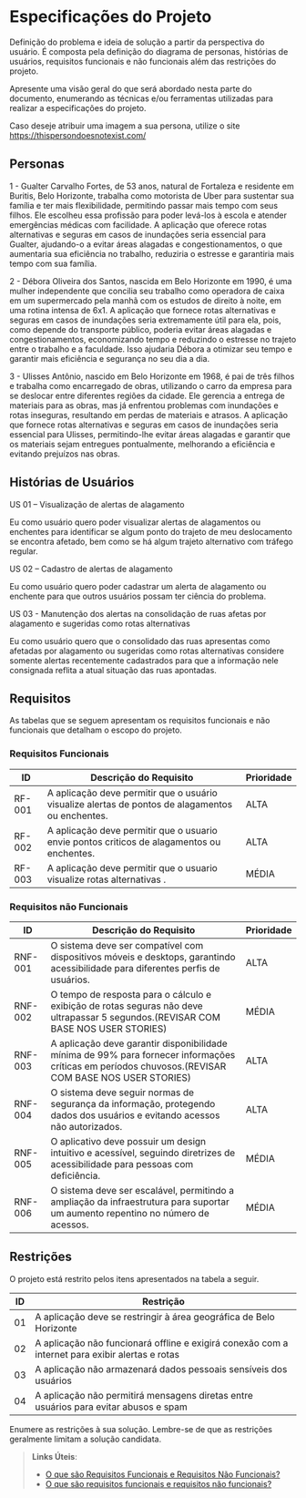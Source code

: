 # Especificações do Projeto

Definição do problema e ideia de solução a partir da perspectiva do usuário. É composta pela definição do  diagrama de personas, histórias de usuários, requisitos funcionais e não funcionais além das restrições do projeto.

Apresente uma visão geral do que será abordado nesta parte do documento, enumerando as técnicas e/ou ferramentas utilizadas para realizar a especificações do projeto.

Caso deseje atribuir uma imagem a sua persona, utilize o site https://thispersondoesnotexist.com/

## Personas

1 - Gualter Carvalho Fortes, de 53 anos, natural de Fortaleza e residente em Buritis, Belo Horizonte, trabalha como motorista de Uber para sustentar sua família e ter mais flexibilidade, permitindo passar mais tempo com seus filhos. Ele escolheu essa profissão para poder levá-los à escola e atender emergências médicas com facilidade. A aplicação que oferece rotas alternativas e seguras em casos de inundações seria essencial para Gualter, ajudando-o a evitar áreas alagadas e congestionamentos, o que aumentaria sua eficiência no trabalho, reduziria o estresse e garantiria mais tempo com sua família.

2 - Débora Oliveira dos Santos, nascida em Belo Horizonte em 1990, é uma mulher independente que concilia seu trabalho como operadora de caixa em um supermercado pela manhã com os estudos de direito à noite, em uma rotina intensa de 6x1. A aplicação que fornece rotas alternativas e seguras em casos de inundações seria extremamente útil para ela, pois, como depende do transporte público, poderia evitar áreas alagadas e congestionamentos, economizando tempo e reduzindo o estresse no trajeto entre o trabalho e a faculdade. Isso ajudaria Débora a otimizar seu tempo e garantir mais eficiência e segurança no seu dia a dia.

3 - Ulisses Antônio, nascido em Belo Horizonte em 1968, é pai de três filhos e trabalha como encarregado de obras, utilizando o carro da empresa para se deslocar entre diferentes regiões da cidade. Ele gerencia a entrega de materiais para as obras, mas já enfrentou problemas com inundações e rotas inseguras, resultando em perdas de materiais e atrasos. A aplicação que fornece rotas alternativas e seguras em casos de inundações seria essencial para Ulisses, permitindo-lhe evitar áreas alagadas e garantir que os materiais sejam entregues pontualmente, melhorando a eficiência e evitando prejuízos nas obras.


## Histórias de Usuários

US 01 – Visualização de alertas de alagamento

Eu como usuário quero poder visualizar alertas de alagamentos ou enchentes para identificar se algum ponto do trajeto de meu deslocamento se encontra afetado, bem como se há algum trajeto alternativo com tráfego regular.

US 02 – Cadastro de alertas de alagamento

Eu como usuário quero poder cadastrar um alerta de alagamento ou enchente para que outros usuários possam ter ciência do problema.

US 03 - Manutenção dos alertas na consolidação de ruas afetas por alagamento e sugeridas como rotas alternativas

Eu como usuário quero que o consolidado das ruas apresentas como afetadas por alagamento ou sugeridas como rotas alternativas considere somente alertas recentemente cadastrados para que a informação nele consignada reflita a atual situação das ruas apontadas.

## Requisitos

As tabelas que se seguem apresentam os requisitos funcionais e não funcionais que detalham o escopo do projeto.

### Requisitos Funcionais

|ID    | Descrição do Requisito  | Prioridade | 
|------|-----------------------------------------|----| 
|RF-001| A aplicação deve permitir que o usuário visualize alertas de pontos de alagamentos ou enchentes. | ALTA |  
|RF-002| A aplicação deve permitir que o usuario envie pontos criticos de alagamentos ou enchentes.   | ALTA | 
|RF-003| A aplicação deve permitir que o usuario visualize rotas alternativas .   | MÉDIA | 

### Requisitos não Funcionais

|ID     | Descrição do Requisito  |Prioridade |
|-------|-------------------------|----|
|RNF-001|O sistema deve ser compatível com dispositivos móveis e desktops, garantindo acessibilidade para diferentes perfis de usuários.| ALTA | 
|RNF-002| O tempo de resposta para o cálculo e exibição de rotas seguras não deve ultrapassar 5 segundos.(REVISAR COM BASE NOS USER STORIES) |  MÉDIA | 
|RNF-003|A aplicação deve garantir disponibilidade mínima de 99% para fornecer informações críticas em períodos chuvosos.(REVISAR COM BASE NOS USER STORIES) |  ALTA |
|RNF-004|O sistema deve seguir normas de segurança da informação, protegendo dados dos usuários e evitando acessos não autorizados. |  ALTA |
|RNF-005|O aplicativo deve possuir um design intuitivo e acessível, seguindo diretrizes de acessibilidade para pessoas com deficiência.| MÉDIA |
|RNF-006|O sistema deve ser escalável, permitindo a ampliação da infraestrutura para suportar um aumento repentino no número de acessos.| MÉDIA |


## Restrições

O projeto está restrito pelos itens apresentados na tabela a seguir.

|ID| Restrição                                             |
|--|-------------------------------------------------------|
|01| A aplicação deve se restringir à área geográfica de Belo Horizonte |
|02| A aplicação não funcionará offline e exigirá conexão com a internet para exibir alertas e rotas |
|03| A aplicação não armazenará dados pessoais sensíveis dos usuários |
|04| A aplicação não permitirá mensagens diretas entre usuários para evitar abusos e spam |

Enumere as restrições à sua solução. Lembre-se de que as restrições geralmente limitam a solução candidata.

> **Links Úteis**:
> - [O que são Requisitos Funcionais e Requisitos Não Funcionais?](https://codificar.com.br/requisitos-funcionais-nao-funcionais/)
> - [O que são requisitos funcionais e requisitos não funcionais?](https://analisederequisitos.com.br/requisitos-funcionais-e-requisitos-nao-funcionais-o-que-sao/)
